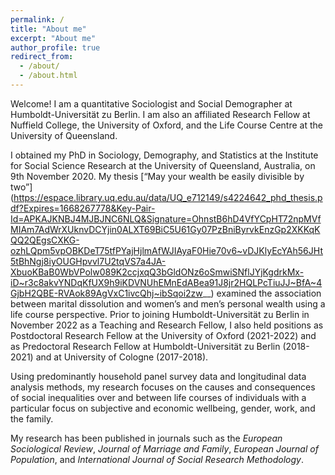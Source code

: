 ```yaml
---
permalink: /
title: "About me"
excerpt: "About me"
author_profile: true
redirect_from: 
  - /about/
  - /about.html
---
```


Welcome! I am a quantitative Sociologist and Social Demographer at Humboldt-Universität zu Berlin. I am also an affiliated Research Fellow at Nuffield College, the University of Oxford, and the Life Course Centre at the University of Queensland. 

I obtained my PhD in Sociology, Demography, and Statistics at the Institute for Social Science Research at the University of Queensland, Australia, on 9th November 2020. My thesis [“May your wealth be easily divisible by two”] (https://espace.library.uq.edu.au/data/UQ_e712149/s4224642_phd_thesis.pdf?Expires=1668267778&Key-Pair-Id=APKAJKNBJ4MJBJNC6NLQ&Signature=OhnstB6hD4VfYCpHT72npMVfMIAm7AdWrXUknvDCYjin0ALXT69BiC5U61Gy07PzBniByrvkEnzGp2XKKqKQQ2QEgsCXKG-ozhLQpm5vpOBKDeT75tfPYajHjlmAfWJIAyaF0Hie70v6~vDJKlyEcYAh56JHt5tBhNgj8iyOUGHpvvl7U2tqVS7a4JA-XbuoKBaB0WbVPolw089K2ccjxqQ3bGldONz6oSmwiSNflJYjKgdrkMx-iD~r3c8akvYNDqKfUX9h9iKDVNUhEMnEdABea91J8jr2HQLPcTiuJJ~BfA~4GjbH2QBE-RVAok89AgVxC1ivcQhj~ibSqoi2zw__) examined the association between marital dissolution and women’s and men’s personal wealth using a life course perspective. Prior to joining Humboldt-Universität zu Berlin in November 2022 as a Teaching and Research Fellow, I also held positions as Postdoctoral Research Fellow at the University of Oxford (2021-2022) and as Predoctoral Research Fellow at Humboldt-Universität zu Berlin (2018-2021) and at University of Cologne (2017-2018).

Using predominantly household panel survey data and longitudinal data analysis methods, my research focuses on the causes and consequences of social inequalities over and between life courses of individuals with a particular focus on subjective and economic wellbeing, gender, work, and the family.

My research has been published in journals such as the *European Sociological Review*, *Journal of Marriage and Family*, *European Journal of Population*, and *International Journal of Social Research Methodology*.
